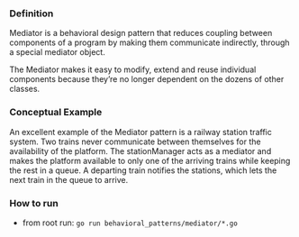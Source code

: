 ### Definition
Mediator is a behavioral design pattern that reduces coupling between components of a program by making them communicate indirectly, through a special mediator object.

The Mediator makes it easy to modify, extend and reuse individual components because they’re no longer dependent on the dozens of other classes.

### Conceptual Example
An excellent example of the Mediator pattern is a railway station traffic system. Two trains never communicate between themselves for the availability of the platform. The stationManager acts as a mediator and makes the platform available to only one of the arriving trains while keeping the rest in a queue. A departing train notifies the stations, which lets the next train in the queue to arrive.

### How to run
- from root run: `go run behavioral_patterns/mediator/*.go`